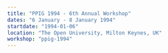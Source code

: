 ```yaml
---
title: "PPIG 1994 - 6th Annual Workshop"
dates: "6 January - 8 January 1994"
startdate: "1994-01-06"
location: "The Open University, Milton Keynes, UK"
workshop: "ppig-1994"
---
```

